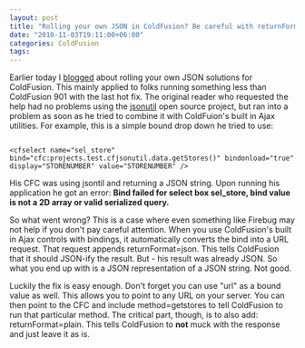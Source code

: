 ```yaml
---
layout: post
title: "Rolling your own JSON in ColdFusion? Be careful with returnFormat"
date: "2010-11-03T19:11:00+06:00"
categories: ColdFusion 
tags: 
---
```


Earlier today I <a href="http://www.raymondcamden.com/index.cfm/2010/11/3/Best-JSON-option-for-folks-not-running-ColdFusion-9">blogged</a> about rolling your own JSON solutions for ColdFusion. This mainly applied to folks running something less than ColdFusion 901 with the last hot fix. The original reader who requested the help had no problems using the <a href="http://jsonutil.riaforge.org/">jsonutil</a> open source project, but ran into a problem as soon as he tried to combine it with ColdFuion's built in Ajax utilities. For example, this is a simple bound drop down he tried to use:
<!--more-->
<p>

<code>
&lt;cfselect name="sel_store" bind="cfc:projects.test.cfjsonutil.data.getStores()" bindonload="true" display="STORENUMBER" value="STORENUMBER" /&gt;
</code>

<p>

His CFC was using jsontil and returning a JSON string. Upon running his application he got an error: <b> Bind failed for select box sel_store, bind value is not a 2D array or valid serialized query. </b>

<p>

So what went wrong? This is a case where even something like Firebug may not help if you don't pay careful attention. When you use ColdFusion's built in Ajax controls with bindings, it automatically converts the bind into a URL request. That request appends returnFormat=json. This tells ColdFusion that it should JSON-ify the result. But - his result was already JSON. So what you end up with is a JSON representation of a JSON string. Not good. 

<p>

Luckily the fix is easy enough. Don't forget you can use "url" as a bound value as well. This allows you to point to any URL on your server. You can then point to the CFC and include method=getstores to tell ColdFusion to run that particular method. The critical part, though, is to also add: returnFormat=plain. This tells ColdFusion to <b>not</b> muck with the response and just leave it as is.